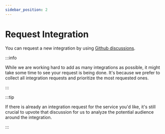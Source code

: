 ```yaml
---
sidebar_position: 2
---
```


# Request Integration

You can request a new integration by using [Github discussions](https://github.com/automatisch/automatisch/discussions/categories/integration-request).

:::info

While we are working hard to add as many integrations as possible, it might take some time to see your request is being done. It's because we prefer to collect all integration requests and prioritize the most requested ones.

:::

:::tip

If there is already an integration request for the service you'd like, it's still crucial to upvote that discussion for us to analyze the potential audience around the integration.

:::
